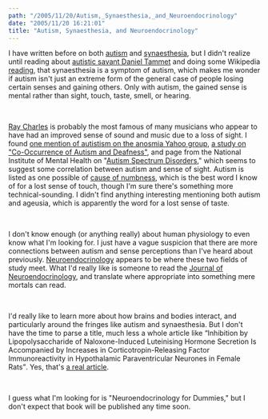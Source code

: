 ```yaml
---
path: "/2005/11/20/Autism,_Synaesthesia,_and_Neuroendocrinology" 
date: "2005/11/20 16:21:01" 
title: "Autism, Synaesthesia, and Neuroendocrinology" 
---
```

<p>I have written before on both <a href="http://typewriting.org/2005/03/20/Asperger%27s/">autism</a> and <a href="http://typewriting.org/2003/08/23/synaesthesia_and_sun_sneezing/">synaesthesia</a>, but I didn't realize until reading about <a href="http://abcnews.go.com/WNT/Health/story?id=830166&amp;page=1">autistic savant Daniel Tammet</a> and doing some Wikipedia <a href="http://en.wikipedia.org/wiki/Synaesthesia">reading</a>, that synaesthesia is a symptom of autism, which makes me wonder if autism isn't just an extreme form of the general case of people losing certain senses and gaining others. Only with autism, the gained sense is mental rather than sight, touch, taste, smell, or hearing.</p><br><p><a href="http://en.wikipedia.org/wiki/Ray_Charles">Ray Charles</a> is probably the most famous of many musicians who appear to have had an improved sense of sound and music due to a loss of sight. I found <a href="http://health.groups.yahoo.com/group/anosmia/message/9581">one mention of autistism on the anosmia Yahoo group</a>, <a href="http://aut.sagepub.com/cgi/content/abstract/7/3/245">a study on "Co-Occurrence of Autism and Deafness"</a>, and page from the National Institute of Mental Health on "<a href="http://www.nimh.nih.gov/publicat/autism.cfm">Autism Spectrum Disorders</a>," which seems to suggest some correlation between autism and sense of sight. Autism is listed as one possible of <a href="http://www.wrongdiagnosis.com/sym/numbness.htm#list">cause of numbness</a>, which is the best word I know of for a lost sense of touch, though I'm sure there's something more technical-sounding. I didn't find anything interesting mentioning both autism and ageusia, which is apparently the word for a lost sense of taste.</p><br><p>I don't know enough (or anything really) about human physiology to even know what I'm looking for. I just have a vague suspicion that there are more connections between autism and sense perceptions than I've heard about previously. <a href="http://en.wikipedia.org/wiki/Neuroendocrinology">Neuroendocrinology</a> appears to be where these two fields of study meet. What I'd really like is someone to read the <a href="http://www.blackwellpublishing.com/journal.asp?ref=0953-8194">Journal of Neuroendocrinology</a>, and translate where appropriate into something mere mortals can read.</p><br><p>I'd really like to learn more about how brains and bodies interact, and particularly around the fringes like autism and synaesthesia. But I don't have the time to parse a title, much less a whole article like <q>Inhibition by Lipopolysaccharide of Naloxone-Induced Luteinising Hormone Secretion Is Accompanied by Increases in Corticotropin-Releasing Factor Immunoreactivity in Hypothalamic Paraventricular Neurones in Female Rats</q>. Yes, that's <a href="http://www.blackwell-synergy.com/doi/full/10.1111/j.1365-2826.2005.01275.x">a real article</a>.</p><br><p>I guess what I'm looking for is "Neuroendocrinology for Dummies," but I don't expect that book will be published any time soon.</p>